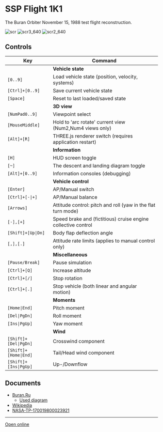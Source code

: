 # SSP Flight 1K1
The Buran Orbiter November 15, 1988 test flight reconstruction. 

![scr](https://user-images.githubusercontent.com/100083998/160693889-1c0130cf-f9a3-4b8c-bff7-fd7e3bf8f5a3.jpg)
![scr3_640](https://user-images.githubusercontent.com/100083998/160693909-6d8c57f5-3239-4714-bc0f-f8000d9eeb79.jpg)
![scr2_640](https://user-images.githubusercontent.com/100083998/160693935-8cf7c9cc-a654-4859-88a3-c85dfe765649.gif)

## Controls 

| Key                   | Command                                                          |
| ---                   | ---                                                              |
|                       | **Vehicle state**                                                |
| `[0..9]`              | Load vehicle state (position, velocity, systems)                 |
| `[Ctrl]+[0..9]`       | Save current vehicle state                                       |
| `[Space]`             | Reset to last loaded/saved state                                 |
|                       | **3D view**                                                      |
| `[NumPad0..9]`        | Viewpoint select                                                 |
| `[MouseMiddle]`       | Hold to 'arc rotate' current view (Num2,Num4 views only)         |
| `[Alt]+[R]`           | THREE.js renderer switch (requires application restart)          |
|                       | **Information**                                                  |
| `[H]`                 | HUD screen toggle                                                |
| `[~]`                 | The descent and landing diagram toggle                           |
| `[Alt]+[0..9]`        | Information consoles (debugging)                                 |
|                       | **Vehicle control**                                              |
| `[Enter]`             | AP/Manual switch                                                 |
| `[Ctrl]+[-\|+]`       | AP/Manual balance                                                |
| `[Arrows]`            | Attitude control: pitch and roll (yaw in the flat turn mode)     |
| `[-],[+]`             | Speed brake and (fictitious) cruise engine collective control    |
| `[Shift]+[Up\|Dn]`    | Body flap deflection angle                                       |
| `[,],[.]`             | Attitude rate limits (applies to manual control only)            |
|                       | **Miscellaneous**                                                |
| `[Pause/Break]`       | Pause simulation                                                 |
| `[Ctrl]+[Q]`          | Increase altitude                                                |
| `[Ctrl]+[/]`          | Stop rotation                                                    |
| `[Ctrl]+[.]`          | Stop vehicle (both linear and angular motion)                    |
|                       | **Moments**                                                      |
| `[Home\|End]`         | Pitch moment                                                     |
| `[Del\|PgDn]`         | Roll moment                                                      |
| `[Ins\|PgUp]`         | Yaw moment                                                       |
|                       | **Wind**                                                         |
| `[Shift]+[Del\|PgDn]` | Crosswind component                                              |
| `[Shift]+[Home\|End]` | Tail/Head wind component                                         |
| `[Shift]+[Ins\|PgUp]` | Up-/Downflow                                                     |

## Documents
- [Buran.Ru](https://www.buran.ru)
  - [Used diagram](https://www.buran.ru/htm/algoritm.htm)
- [Wikipedia](https://en.wikipedia.org/wiki/Buran_\(spacecraft\))
- [NASA-TP-170019800023921](https://ntrs.nasa.gov/citations/19800023921)

---
[Open online](https://enuiskov.github.io/ssp-flight-1k1/UVS/Release/ssp-flight-1k1/index.html)

